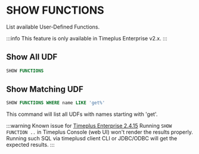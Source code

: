 # SHOW FUNCTIONS
List available User-Defined Functions.

:::info
This feature is only available in Timeplus Enterprise v2.x.
:::

## Show All UDF

```sql
SHOW FUNCTIONS
```

## Show Matching UDF

```sql
SHOW FUNCTIONS WHERE name LIKE 'get%'
```

This command will list all UDFs with names starting with 'get'.

:::warning Known issue for [Timeplus Enterprise 2.4.15](/enterprise-v2.4#known_issue_2_4_15)
Running `SHOW FUNCTION ..` in Timeplus Console (web UI) won't render the results properly. Running such SQL via timeplusd client CLI or JDBC/ODBC will get the expected results.
:::
